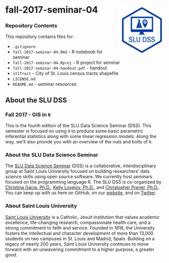 fall-2017-seminar-04 <img src="https://raw.githubusercontent.com/slu-dss/fall-2017-seminar-01/sources/logo.png" align="right" />
===========================================================

### Repository Contents
This repository contains files for:
-   `.gitignore`
-   `fall-2017-seminar-04.Rmd` - R notebook for seminar
-   `fall-2017-seminar-04.Rproj` - R project for seminar
-   `fall-2017-seminar-04-handout.pdf` - handout
-   `stlTract` - City of St. Louis census tracts shapefile
-   `LICENSE.md`
-   `README.md` - seminar resources

## About the SLU DSS
### Fall 2017 - GIS in `R`
This is the fourth edition of the SLU Data Science Seminar (DSS). This semester is focused on using `R` to produce some basic parametric inferential statistics along with some linear regression models. Along the way, we'll also provide you with an overview of the nuts and bolts of `R`.

### About the SLU Data Science Seminar
The [SLU Data Science Seminar](https://slu-dss.githb.io) (DSS) is a collaborative, interdisciplinary group at Saint Louis University focused on building researchers’ data science skills using open source software. We currently host seminars focused on the programming language R. The SLU DSS is co-organized by [Christina Gacia, Ph.D.](mailto:christina.garcia@slu.edu), [Kelly Lovejoy, Ph.D.](mailto:kelly.lovejoy@slu.edu@slu.edu), and [Christopher Prener, Ph.D.](mailto:chris.prener@slu.edu}). You can keep up with us here on GitHub, on our [website](https://slu-dss.githb.io), and on [Twitter](https://twitter.com/SLUDSS).

### About Saint Louis University
[Saint Louis University](http://wwww.slu.edu) is a Catholic, Jesuit institution that values academic excellence, life-changing research, compassionate health care, and a strong commitment to faith and service. Founded in 1818, the University fosters the intellectual and character development of more than 13,000 students on two campuses in St. Louis and Madrid, Spain. Building on a legacy of nearly 200 years, Saint Louis University continues to move forward with an unwavering commitment to a higher purpose, a greater good.

